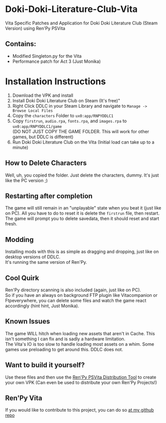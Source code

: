 # Doki-Doki-Literature-Club-Vita
Vita Specific Patches and Application for Doki Doki Literature Club (Steam Version) using Ren'Py PSVita

## Contains:
- Modified Singleton.py for the Vita
- Performance patch for Act 3 (Just Monika)

# Installation Instructions
1. Download the VPK and install
2. Install Doki Doki Literature Club on Steam (It's free)"
3. Right Click DDLC in your Steam Library and navigate to `Manage -> Browse Local Files`
4. Copy the `characters` Folder to `ux0:app/RNPYDDLC1`
5. Copy `firstrun`, `audio.rpa`, `fonts.rpa`, and `images.rpa` to `ux0:app/RNPYDDLC1/game`<br>(DO NOT JUST COPY THE GAME FOLDER. This will work for other games, but DDLC is different)
6. Run Doki Doki Literature Club on the Vita (Initial load can take up to a minute)

## How to Delete Characters
Well, uh, you copied the folder. Just delete the characters, dummy. It's just like the PC version ;)

## Restarting after completion
The game will still remain in an "unplayable" state when you beat it (just like on PC). All you have to do to reset it is delete the `firstrun` file, then restart.<br>The game will prompt you to delete savedata, then it should reset and start fresh.

## Modding
Installing mods with this is as simple as dragging and dropping, just like on desktop versions of DDLC.<br>It's running the same version of Ren'Py.

## Cool Quirk
Ren'Py directory scanning is also included (again, just like on PC).<br>So if you have an always on background FTP plugin like Vitacompanion or Ftpeverywhere, you can delete some files and watch the game react accordingly (hint hint, Just Monika).

## Known Issues
The game WILL hitch when loading new assets that aren't in Cache. This isn't something I can fix and is sadly a hardware limitation.<br>The Vita's IO is too slow to handle loading most assets on a whim. Some games use preloading to get around this. DDLC does not.

## Want to build it yourself?
Use these files and then use the [Ren'Py PSVita Distribution Tool](https://github.com/SonicMastr/Renpy-PSVita-Distribution-Tool) to create your own VPK (Can even be used to distribute your own Ren'Py Projects!)

## Ren'Py Vita
If you would like to contribute to this project, you can do so [at my github repo](https://github.com/SonicMastr/renpy-vita)
